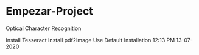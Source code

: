 # Empezar-Project
 Optical Character Recognition


Install Tesseract
Install pdf2Image
Use Default Installation
12:13 PM 13-07-2020
